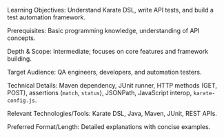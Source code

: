 Learning Objectives: Understand Karate DSL, write API tests, and build a test automation framework.

Prerequisites: Basic programming knowledge, understanding of API concepts.

Depth & Scope: Intermediate; focuses on core features and framework building.

Target Audience: QA engineers, developers, and automation testers.

Technical Details: Maven dependency, JUnit runner, HTTP methods (GET, POST), assertions (`match`, `status`), JSONPath, JavaScript interop, `karate-config.js`.

Relevant Technologies/Tools: Karate DSL, Java, Maven, JUnit, REST APIs.

Preferred Format/Length: Detailed explanations with concise examples.

